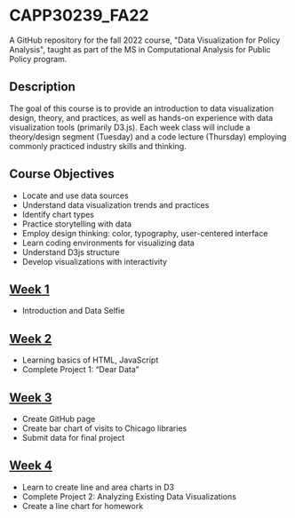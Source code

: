 # CAPP30239_FA22

A GitHub repository for the fall 2022 course, "Data Visualization for Policy Analysis", taught as part of the MS in Computational Analysis for Public Policy program.

## Description

The goal of this course is to provide an introduction to data visualization design, theory, and practices, as well as hands-on experience with data visualization tools (primarily D3.js).  Each week class will include a theory/design segment (Tuesday) and a code lecture (Thursday) employing commonly practiced industry skills and thinking.

## Course Objectives

- Locate and use data sources
- Understand data visualization trends and practices
- Identify chart types
- Practice storytelling with data
- Employ design thinking: color, typography, user-centered interface
- Learn coding environments for visualizing data
- Understand D3js structure
- Develop visualizations with interactivity

## [Week 1](https://github.com/dustinmarshall/CAPP30239_FA22/tree/main/week_01)
- Introduction and Data Selfie

## [Week 2](https://github.com/dustinmarshall/CAPP30239_FA22/tree/main/week_02)
- Learning basics of HTML, JavaScript
- Complete Project 1: “Dear Data”

## [Week 3](https://github.com/dustinmarshall/CAPP30239_FA22/tree/main/week_03)
- Create GitHub page
- Create bar chart of visits to Chicago libraries
- Submit data for final project

## [Week 4](https://github.com/dustinmarshall/CAPP30239_FA22/tree/main/week_04)
- Learn to create line and area charts in D3
- Complete Project 2: Analyzing Existing Data Visualizations
- Create a line chart for homework

